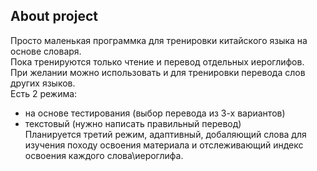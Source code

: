 ## About project

Просто маленькая программка для тренировки китайского языка на основе словаря.  
Пока тренируются только чтение и перевод отдельных иероглифов.  
При желании можно использовать и для тренировки перевода слов других языков.  
Есть 2 режима:
- на основе тестирования (выбор перевода из 3-х вариантов)
- текстовый (нужно написать правильный перевод)    
Планируется третий режим, адаптивный, добаляющий слова для изучения походу освоения 
материала и отслеживающий индекс освоения каждого слова\иероглифа.